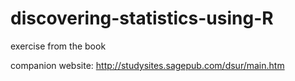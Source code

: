 # discovering-statistics-using-R

exercise from the book

companion website: http://studysites.sagepub.com/dsur/main.htm
